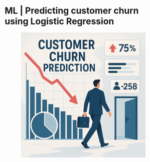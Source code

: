 # ML | Predicting сustomer сhurn using Logistic Regression

<p align="center">
  <img src="images_to_report\image.png" width="400">
</p>
